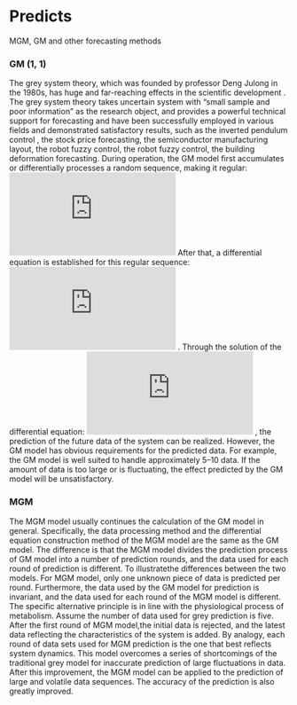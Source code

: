 # Predicts
MGM, GM and other forecasting methods

### GM (1, 1)
The grey system theory, which was founded by professor Deng Julong in the 1980s, has huge and far-reaching effects in the scientific development . The grey system theory takes uncertain system with “small sample and poor information” as the research object, and provides a powerful technical support for forecasting and have been successfully employed in various fields and demonstrated satisfactory results, such as the inverted pendulum control , the stock price forecasting, the semiconductor manufacturing layout, the robot fuzzy control, the robot fuzzy control, the building deformation forecasting. During operation, the GM model first accumulates or differentially processes a random sequence, making it regular: 
![equation](https://latex.codecogs.com/gif.latex?x_%7Bk%7D%5E%7B1%7D%3D%5Csum_%7Bi%3D1%7D%5E%7Bk%7Dx_%7Bi%7D%5E%7B0%7D)
After that, a differential equation is established for this regular sequence:
![equation](https://latex.codecogs.com/gif.latex?%5Cfrac%7Bdx%5E%7B1%7D%7D%7Bdt%7D&plus;ax%5E%7B1%7D%3Db)
. Through the solution of the differential equation:
![equation](https://latex.codecogs.com/gif.latex?%5Chat%7Bx%7D_%7Bk&plus;1%7D%5E%7B0%7D%3D%5Cleft%20%28%201-e%5E%7Ba%7D%20%5Cright%20%29%5Cleft%20%28%5Chat%7Bx%7D_%7B1%7D%5E%7B0%7D-%5Cfrac%7Bb%7D%7Ba%7D%20%5Cright%20%29e%5E%7B-ak%7D)
, the prediction of the future data of the system can be realized. However, the GM model has obvious requirements for the predicted data. For example, the GM model is well suited to handle approximately 5–10 data. If the amount of data is too large or is fluctuating, the effect predicted by the GM model will be unsatisfactory.

### MGM 
The MGM model usually continues the calculation of the GM model in general. Specifically, the data processing method and the differential equation construction method of the MGM model are the same as the GM model. The difference is that the MGM model divides the prediction process of GM model into a number of prediction rounds, and the data used for each round of prediction is different. To illustratethe differences between the two models. For MGM model, only one unknown piece of data is predicted per round. Furthermore, the data used by the GM model for prediction is invariant, and the data used for each round of the MGM model is different. The specific alternative principle is in line with the physiological process of metabolism. Assume the number of data used for grey prediction is five.  After the first round of MGM model,the initial data is rejected, and the latest data reflecting the characteristics of the system is added. By analogy, each round of data sets used for MGM prediction is the one that best reflects system dynamics. This model overcomes a series of shortcomings of the traditional grey model for inaccurate prediction of large fluctuations in data. After this improvement, the MGM model can be applied to the prediction of large and volatile data sequences. The accuracy of the prediction is also greatly improved.
